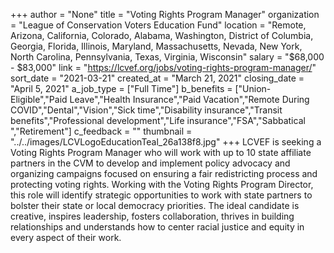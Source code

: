 +++
author = "None"
title = "Voting Rights Program Manager"
organization = "League of Conservation Voters Education Fund"
location = "Remote, Arizona, California, Colorado, Alabama, Washington, District of Columbia, Georgia, Florida, Illinois, Maryland, Massachusetts, Nevada, New York, North Carolina, Pennsylvania, Texas, Virginia, Wisconsin"
salary = "$68,000 - $83,000"
link = "https://lcvef.org/jobs/voting-rights-program-manager/"
sort_date = "2021-03-21"
created_at = "March 21, 2021"
closing_date = "April 5, 2021"
a_job_type = ["Full Time"]
b_benefits = ["Union-Eligible","Paid Leave","Health Insurance","Paid Vacation","Remote During COVID","Dental","Vision","Sick time","Disability insurance","Transit benefits","Professional development","Life insurance","FSA","Sabbatical ","Retirement"]
c_feedback = ""
thumbnail = "../../images/LCVLogoEducationTeal_26a138f8.jpg"
+++
LCVEF is seeking a Voting Rights Program Manager who will work with up to 10 state affiliate partners in the CVM to develop and implement policy advocacy and organizing campaigns focused on ensuring a fair redistricting process and protecting voting rights. Working with the Voting Rights Program Director, this role will identify strategic opportunities to work with state partners to bolster their state or local democracy priorities. The ideal candidate is creative, inspires leadership, fosters collaboration, thrives in building relationships and understands how to center racial justice and equity in every aspect of their work. 